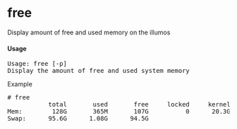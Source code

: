 free
====

Display amount of free and used memory on the illumos

#### Usage
<pre>
Usage: free [-p]
Display the amount of free and used system memory
</pre>
Example
<pre>
# free
           total       used       free     locked     kernel     cached
Mem:        128G       365M       107G          0      20.3G      6.87G
Swap:      95.6G      1.08G      94.5G
</pre>
